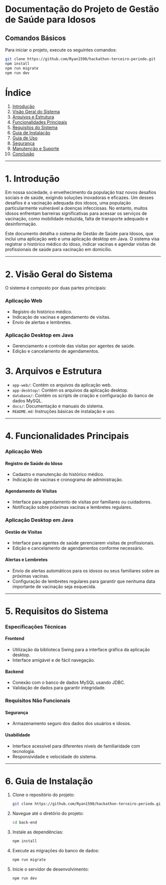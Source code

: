 
# Documentação do Projeto de Gestão de Saúde para Idosos

## Comandos Básicos
Para iniciar o projeto, execute os seguintes comandos:

```bash
git clone https://github.com/Ryan1590/hackathon-terceiro-periodo.git
npm install
npm run migrate
npm run dev
```

# Índice
1. [Introdução](#introducao)
2. [Visão Geral do Sistema](#visao-geral-do-sistema)
3. [Arquivos e Estrutura](#arquivos-e-estrutura)
4. [Funcionalidades Principais](#funcionalidades-principais)
5. [Requisitos do Sistema](#requisitos-do-sistema)
6. [Guia de Instalação](#guia-de-instalacao)
7. [Guia de Uso](#guia-de-uso)
8. [Segurança](#seguranca)
9. [Manutenção e Suporte](#manutencao-e-suporte)
10. [Conclusão](#conclusao)

---

# 1. Introdução
Em nossa sociedade, o envelhecimento da população traz novos desafios sociais e de saúde, exigindo soluções inovadoras e eficazes. Um desses desafios é a vacinação adequada dos idosos, uma população particularmente vulnerável a doenças infecciosas. No entanto, muitos idosos enfrentam barreiras significativas para acessar os serviços de vacinação, como mobilidade reduzida, falta de transporte adequado e desinformação.

Este documento detalha o sistema de Gestão de Saúde para Idosos, que inclui uma aplicação web e uma aplicação desktop em Java. O sistema visa registrar o histórico médico do idoso, indicar vacinas e agendar visitas de profissionais de saúde para vacinação em domicílio.

---

# 2. Visão Geral do Sistema 
O sistema é composto por duas partes principais:

### Aplicação Web
- Registro do histórico médico.
- Indicação de vacinas e agendamento de visitas.
- Envio de alertas e lembretes.

### Aplicação Desktop em Java
- Gerenciamento e controle das visitas por agentes de saúde.
- Edição e cancelamento de agendamentos.


# 3. Arquivos e Estrutura
- `app-web/`: Contém os arquivos da aplicação web.
- `app-desktop/`: Contém os arquivos da aplicação desktop.
- `database/`: Contém os scripts de criação e configuração do banco de dados MySQL.
- `docs/`: Documentação e manuais do sistema.
- `README.md`: Instruções básicas de instalação e uso.

---

# 4. Funcionalidades Principais 

### Aplicação Web

#### Registro de Saúde do Idoso
- Cadastro e manutenção do histórico médico.
- Indicação de vacinas e cronograma de administração.

#### Agendamento de Visitas
- Interface para agendamento de visitas por familiares ou cuidadores.
- Notificação sobre próximas vacinas e lembretes regulares.

### Aplicação Desktop em Java

#### Gestão de Visitas
- Interface para agentes de saúde gerenciarem visitas de profissionais.
- Edição e cancelamento de agendamentos conforme necessário.

#### Alertas e Lembretes
- Envio de alertas automáticos para os idosos ou seus familiares sobre as próximas vacinas.
- Configuração de lembretes regulares para garantir que nenhuma data importante de vacinação seja esquecida.

---

# 5. Requisitos do Sistema 

### Especificações Técnicas

#### Frontend
- Utilização da biblioteca Swing para a interface gráfica da aplicação desktop.
- Interface amigável e de fácil navegação.

#### Backend
- Conexão com o banco de dados MySQL usando JDBC.
- Validação de dados para garantir integridade.

### Requisitos Não Funcionais

#### Segurança
- Armazenamento seguro dos dados dos usuários e idosos.

#### Usabilidade
- Interface acessível para diferentes níveis de familiaridade com tecnologia.
- Responsividade e velocidade do sistema.

---

# 6. Guia de Instalação 

1. Clone o repositório do projeto:
   ```bash
   git clone https://github.com/Ryan1590/hackathon-terceiro-periodo.git
   ```
2. Navegue até o diretório do projeto:
   ```bash
   cd back-end
   ```
3. Instale as dependências:
   ```bash
   npm install
   ```
4. Execute as migrações do banco de dados:
   ```bash
   npm run migrate
   ```
5. Inicie o servidor de desenvolvimento:
   ```bash
   npm run dev
   ```
